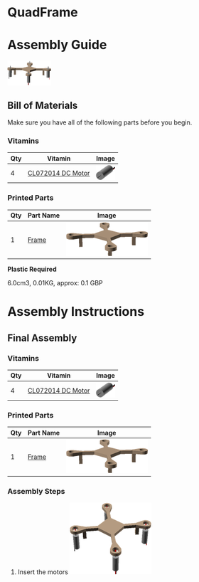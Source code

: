 # QuadFrame
# Assembly Guide

![view](../images/QuadFrame_view.png)

## Bill of Materials

Make sure you have all of the following parts before you begin.

### Vitamins

Qty | Vitamin | Image
--- | --- | ---
4 | [CL072014 DC Motor]() | ![](../vitamins/images/CL072014DCMotor_view.png) | 

### Printed Parts

Qty | Part Name | Image
--- | --- | ---
1 | [Frame](../printedparts/stl/Frame.stl) | ![](../printedparts/images/Frame_view.png) | 


**Plastic Required**

6.0cm3, 0.01KG,  approx: 0.1 GBP


# Assembly Instructions

## Final Assembly

### Vitamins

Qty | Vitamin | Image
--- | --- | ---
4 | [CL072014 DC Motor]() | ![](../vitamins/images/CL072014DCMotor_view.png) | 

### Printed Parts

Qty | Part Name | Image
--- | --- | ---
1 | [Frame](../printedparts/stl/Frame.stl) | ![](../printedparts/images/Frame_view.png) | 

### Assembly Steps

1. Insert the motors
![](../assemblies/QuadFrame/FinalAssembly_step1_view.png)


